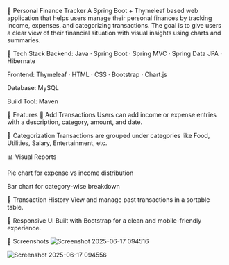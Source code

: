 
🧾 Personal Finance Tracker
A Spring Boot + Thymeleaf based web application that helps users manage their personal finances by tracking income, expenses, and categorizing transactions. The goal is to give users a clear view of their financial situation with visual insights using charts and summaries.

🔧 Tech Stack
Backend: Java · Spring Boot · Spring MVC · Spring Data JPA · Hibernate

Frontend: Thymeleaf · HTML · CSS · Bootstrap · Chart.js

Database: MySQL

Build Tool: Maven

🎯 Features
🧾 Add Transactions
Users can add income or expense entries with a description, category, amount, and date.

📂 Categorization
Transactions are grouped under categories like Food, Utilities, Salary, Entertainment, etc.

📊 Visual Reports

Pie chart for expense vs income distribution

Bar chart for category-wise breakdown

📅 Transaction History
View and manage past transactions in a sortable table.

🎨 Responsive UI
Built with Bootstrap for a clean and mobile-friendly experience.


📸 Screenshots
![Screenshot 2025-06-17 094516](https://github.com/user-attachments/assets/4d728a4e-3646-498f-aba9-727eaec40aa2)

![Screenshot 2025-06-17 094556](https://github.com/user-attachments/assets/d2d94659-0a37-4195-88bd-abb44f4e731f)










